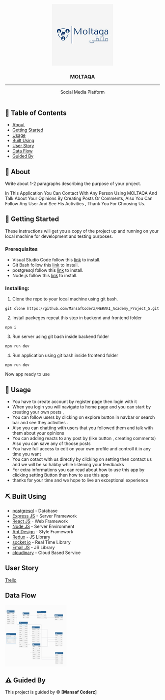 <p align="center">

 <img width="200px" height="200px" src="./Preview.png" alt="MOLTAQA">
 
</p>

<h3 align="center">MOLTAQA
</h3>

---

<p align="center"> Social Media Platform
    <br> 
<!-- <a href=''>Demo</a> -->
    <br> 
</p>

## 📝 Table of Contents

- [About](#about)
- [Getting Started](#getting_started)
- [Usage](#usage)
- [Built Using](#built_using)
- [User Story](#user_story)
- [Data Flow](#data_flow)
- [Guided By](#guided_by)

## 🧐 About <a name = "about"></a>

Write about 1-2 paragraphs describing the purpose of your project.

In This Application You Can Contact With Any Person Using MOLTAQA And Talk About Your Opinions By Creating Posts Or Comments, Also You Can Follow Any User And See His Activities , Thank You For Choosing Us.

## 🏁 Getting Started <a name = "getting_started"></a>

These instructions will get you a copy of the project up and running on your local machine for development and testing purposes.

### Prerequisites

- Visual Studio Code follow this <a href='https://code.visualstudio.com/download'>link</a> to install.
- Git Bash follow this <a href='https://git-scm.com/downloads'>link</a> to install.
- postgresql follow this <a href='https://www.postgresql.org/download/'>link</a> to install.
- Node.js follow this <a href='https://nodejs.org/en/download/prebuilt-installer/current'>link</a> to install.

### Installing:

1. Clone the repo to your local machine using git bash.

```
git clone https://github.com/MansafCoderz/MERAKI_Academy_Project_5.git
```

2. Install packeges repeat this step in backend and frontend folder

```
npm i
```

3. Run server using git bash inside backend folder

```
npm run dev
```

4. Run application using git bash inside frontend folder

```
npm run dev
```

Now app ready to use

## 🎈 Usage <a name="usage"></a>





- You have to create account by register page then login with it 
- When you login you will navigate to home page and you can start by creating your own posts ,
- You can follow users by clicking on explore button in navbar or search bar and see they activities .
- Also you can chatting with users that you followed them and talk with them about your opinions
- You can adding reacts to any post by (like button , creating comments) Also you can save any of thoose posts
- You have full access to edit on your own profile and controll it in any time you want
- You can cotact with us directly by clicking on setting then contact us and we will be so habby while listening your feedbacks
- For extra informations you can read about how to use this app by clicking setting Button then how to use this app
- thanks for your time and we hope to live an exceptional experience
## ⛏️ Built Using <a name = "built_using"></a>

- [postgresql](https://www.postgresql.org/download) - Database
- [Express JS](https://expressjs.com/) - Server Framework
- [React JS](https://https://reactjs.org/) - Web Framework
- [Node JS](https://nodejs.org/en/) - Server Environment
- [Ant Design](https://ant.design/) - Style Framework
- [Redux](https://redux.js.org/) - JS Library 
- [socket io](https://socket.io/) - Real Time Library
- [Email JS](https://www.emailjs.com/) - JS Library 
- [cloudinary](https://cloudinary.com/) - Cloud Based Service
## User Story <a name = "#user_story"></a>


<a href='https://trello.com/b/54oM5x7R/mansaf-coderz'>Trello</a>

## Data Flow <a name = "#data_flow"></a>

<img width=200px height=200px src="./dataFlow.png" alt="data flow"></a>

## ⚠️ Guided By <a name = "guided_by"></a>

This project is guided by ©️ **[Mansaf Coderz]**

